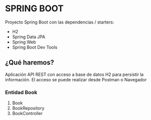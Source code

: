 # SPRING BOOT
Proyecto Spring Boot con las dependencias / starters:
* H2
* Spring Data JPA
* Spring Web
* Spring Boot Dev Tools

## ¿Qué haremos?
Aplicación API REST con acceso a base de datos H2 para persistir la información.
El acceso se puede realizar desde Postman o Navegador

### Entidad Book
1. Book
2. BookRepository
3. BookController